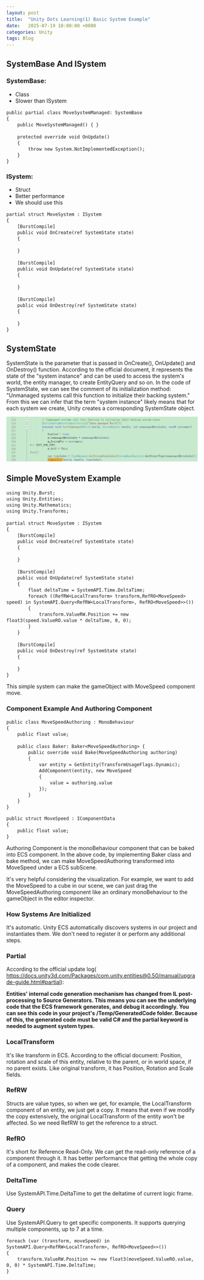 ```yaml
---
layout: post
title:  "Unity Dots Learning(1) Basic System Example"
date:   2025-07-19 10:00:00 +0800
categories: Unity
tags: Blog
---
```


## SystemBase And ISystem

### SystemBase:
* Class
* Slower than ISystem

```
public partial class MoveSystemManaged: SystemBase
{
    public MoveSystemManaged() { }

    protected override void OnUpdate()
    {
        throw new System.NotImplementedException();
    }
}
```

### ISystem:
* Struct
* Better performance
* We should use this

```
partial struct MoveSystem : ISystem
{
    [BurstCompile]
    public void OnCreate(ref SystemState state)
    {
        
    }

    [BurstCompile]
    public void OnUpdate(ref SystemState state)
    {
        
    }

    [BurstCompile]
    public void OnDestroy(ref SystemState state)
    {
        
    }
}
```

## SystemState
SystemState is the parameter that is passed in OnCreate(), OnUpdate() and OnDestroy() function. According to the official document, it represents the state of the "system instance" and can be used to access the system's world, the entity manager, to create EntityQuery and so on. In the code of SystemState, we can see the comment of its initialization method: "Unmanaged systems call this function to initialize their backing system." From this we can infer that the term "system instance" likely means that for each system we create, Unity creates a corresponding SystemState object.

![](/assets/images/2025-07-19-04-44-38.png)

## Simple MoveSystem Example
```
using Unity.Burst;
using Unity.Entities;
using Unity.Mathematics;
using Unity.Transforms;

partial struct MoveSystem : ISystem
{
    [BurstCompile]
    public void OnCreate(ref SystemState state)
    {
        
    }

    [BurstCompile]
    public void OnUpdate(ref SystemState state)
    {
        float deltaTime = SystemAPI.Time.DeltaTime;
        foreach ((RefRW<LocalTransform> transform,RefRO<MoveSpeed> speed) in SystemAPI.Query<RefRW<LocalTransform>, RefRO<MoveSpeed>>())
        {
            transform.ValueRW.Position += new float3(speed.ValueRO.value * deltaTime, 0, 0);
        }
    } 

    [BurstCompile]
    public void OnDestroy(ref SystemState state)
    {
        
    }
}
```

This simple system can make the gameObject with MoveSpeed component move.

### Component Example And Authoring Component
```
public class MoveSpeedAuthoring : MonoBehaviour
{
    public float value;

    public class Baker: Baker<MoveSpeedAuthoring> {
        public override void Bake(MoveSpeedAuthoring authoring)
        {
            var entity = GetEntity(TransformUsageFlags.Dynamic);
            AddComponent(entity, new MoveSpeed
            {
                value = authoring.value
            });
        }
    }
}
```

```
public struct MoveSpeed : IComponentData
{
    public float value;
}

```
Authoring Component is the monoBehaviour component that can be baked into ECS component. In the above code, by implementing Baker class and bake method, we can make MoveSpeedAuthoring transformed into MoveSpeed under a ECS subScene.

It's very helpful considering the visualization. For example, we want to add the MoveSpeed to a cube in our scene, we can just drag the MoveSpeedAuthoring component like an ordinary monoBehaviour to the gameObject in the editor inspector.

### How Systems Are Initialized
It's automatic. Unity ECS automatically discovers systems in our project and instantiates them. We don't need to register it or perform any additional steps.

### Partial
According to the official update log(
https://docs.unity3d.com/Packages/com.unity.entities@0.50/manual/upgrade-guide.html#partial):

**Entities' internal code generation mechanism has changed from IL post-processing to Source Generators. This means you can see the underlying code that the ECS framework generates, and debug it accordingly. You can see this code in your project's /Temp/GeneratedCode folder. Because of this, the generated code must be valid C# and the partial keyword is needed to augment system types.**

### LocalTransform
It's like transform in ECS. According to the official document: Position, rotation and scale of this entity, relative to the parent, or in world space, if no parent exists. Like original transform, it has Position, Rotation and Scale fields.

### RefRW
Structs are value types, so when we get, for example, the LocalTransform component of an entity, we just get a copy. It means that even if we modify the copy extensively, the original LocalTransform of the entity won't be affected. So we need RefRW to get the reference to a struct.

### RefRO
It's short for Reference Read-Only. We can get the read-only reference of a component through it. It has better performance that getting the whole copy of a component, and makes the code clearer.

### DeltaTime
Use SystemAPI.Time.DeltaTime to get the deltatime of current logic frame.

### Query
Use SystemAPI.Query to get specific components. It supports querying multiple components, up to 7 at a time.
```
foreach (var (transform, moveSpeed) in SystemAPI.Query<RefRW<LocalTransform>, RefRO<MoveSpeed>>())
{
    transform.ValueRW.Position += new float3(moveSpeed.ValueRO.value, 0, 0) * SystemAPI.Time.DeltaTime;
}
```
